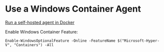 # Use a Windows Container Agent

[Run a self-hosted agent in Docker](https://docs.microsoft.com/en-us/azure/devops/pipelines/agents/docker?view=azure-devops)

Enable Windows Container Feature:

```
Enable-WindowsOptionalFeature -Online -FeatureName $("Microsoft-Hyper-V", "Containers") -All
```
